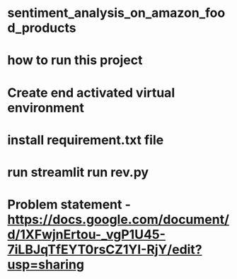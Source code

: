 # sentiment_analysis_on_amazon_food_products
# how to run this project
# Create end activated virtual environment 
# install requirement.txt file 
# run streamlit run rev.py
# Problem statement - https://docs.google.com/document/d/1XFwjnErtou-_vgP1U45-7iLBJqTfEYT0rsCZ1YI-RjY/edit?usp=sharing

